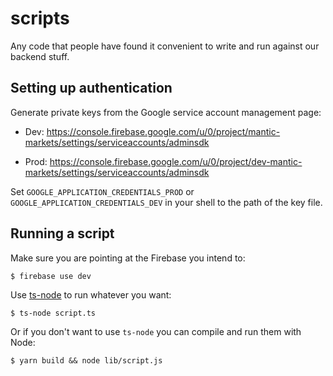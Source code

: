 # scripts

Any code that people have found it convenient to write and run against our backend stuff.

## Setting up authentication

Generate private keys from the Google service account management page:

- Dev: https://console.firebase.google.com/u/0/project/mantic-markets/settings/serviceaccounts/adminsdk

- Prod: https://console.firebase.google.com/u/0/project/dev-mantic-markets/settings/serviceaccounts/adminsdk

Set `GOOGLE_APPLICATION_CREDENTIALS_PROD` or `GOOGLE_APPLICATION_CREDENTIALS_DEV` in your shell to the path of the key file.

## Running a script

Make sure you are pointing at the Firebase you intend to:

```shell
$ firebase use dev
```

Use [ts-node](https://www.npmjs.com/package/ts-node) to run whatever you want:

```shell
$ ts-node script.ts
```

Or if you don't want to use `ts-node` you can compile and run them with Node:

```shell
$ yarn build && node lib/script.js
```
